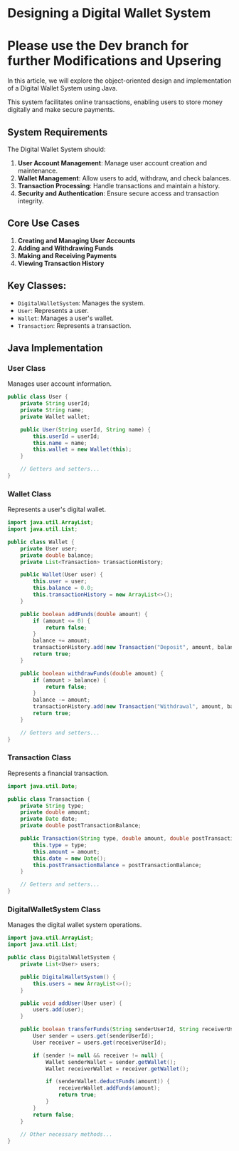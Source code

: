 # Designing a Digital Wallet System


# Please use the Dev branch for further Modifications and Upsering
In this article, we will explore the object-oriented design and implementation of a Digital Wallet System using Java. 

This system facilitates online transactions, enabling users to store money digitally and make secure payments.

## System Requirements

The Digital Wallet System should:

1. **User Account Management**: Manage user account creation and maintenance.
2. **Wallet Management**: Allow users to add, withdraw, and check balances.
3. **Transaction Processing**: Handle transactions and maintain a history.
4. **Security and Authentication**: Ensure secure access and transaction integrity.

## Core Use Cases

1. **Creating and Managing User Accounts**
2. **Adding and Withdrawing Funds**
3. **Making and Receiving Payments**
4. **Viewing Transaction History**

## Key Classes:
- `DigitalWalletSystem`: Manages the system.
- `User`: Represents a user.
- `Wallet`: Manages a user's wallet.
- `Transaction`: Represents a transaction.

## Java Implementation

### User Class

Manages user account information.

```java
public class User {
    private String userId;
    private String name;
    private Wallet wallet;

    public User(String userId, String name) {
        this.userId = userId;
        this.name = name;
        this.wallet = new Wallet(this);
    }

    // Getters and setters...
}
```
### Wallet Class
Represents a user's digital wallet.
```java
import java.util.ArrayList;
import java.util.List;

public class Wallet {
    private User user;
    private double balance;
    private List<Transaction> transactionHistory;

    public Wallet(User user) {
        this.user = user;
        this.balance = 0.0;
        this.transactionHistory = new ArrayList<>();
    }

    public boolean addFunds(double amount) {
        if (amount <= 0) {
            return false;
        }
        balance += amount;
        transactionHistory.add(new Transaction("Deposit", amount, balance));
        return true;
    }

    public boolean withdrawFunds(double amount) {
        if (amount > balance) {
            return false;
        }
        balance -= amount;
        transactionHistory.add(new Transaction("Withdrawal", amount, balance));
        return true;
    }

    // Getters and setters...
}
```
### Transaction Class
Represents a financial transaction.
```java
import java.util.Date;

public class Transaction {
    private String type;
    private double amount;
    private Date date;
    private double postTransactionBalance;

    public Transaction(String type, double amount, double postTransactionBalance) {
        this.type = type;
        this.amount = amount;
        this.date = new Date();
        this.postTransactionBalance = postTransactionBalance;
    }

    // Getters and setters...
}
```
### DigitalWalletSystem Class
Manages the digital wallet system operations.
```java
import java.util.ArrayList;
import java.util.List;

public class DigitalWalletSystem {
    private List<User> users;

    public DigitalWalletSystem() {
        this.users = new ArrayList<>();
    }

    public void addUser(User user) {
        users.add(user);
    }

    public boolean transferFunds(String senderUserId, String receiverUserId, double amount) {
        User sender = users.get(senderUserId);
        User receiver = users.get(receiverUserId);

        if (sender != null && receiver != null) {
            Wallet senderWallet = sender.getWallet();
            Wallet receiverWallet = receiver.getWallet();

            if (senderWallet.deductFunds(amount)) {
                receiverWallet.addFunds(amount);
                return true;
            }
        }
        return false;
    }
    
    // Other necessary methods...
}
```
